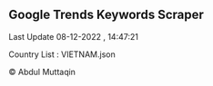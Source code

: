 

## Google Trends Keywords Scraper 
 
Last Update 08-12-2022 , 14:47:21

Country List :
VIETNAM.json



© Abdul Muttaqin 
